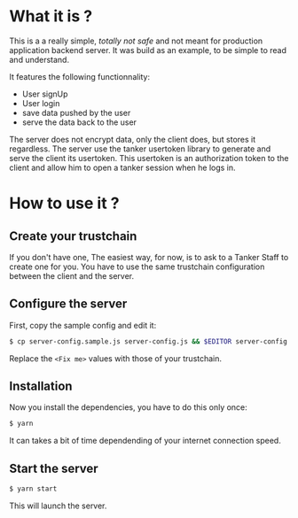 # What it is ?

This is a a really simple, *totally* *not* *safe* and not meant for production application backend server. It was build as an example, to be simple to read and understand.

It features the following functionnality:
- User signUp
- User login
- save data pushed by the user
- serve the data back to the user

The server does not encrypt data, only the client does, but stores it regardless. The server use the tanker usertoken library to generate and serve the client its usertoken.
This usertoken is an authorization token to the client and allow him to open a tanker session when he logs in.

# How to use it ?
## Create your trustchain

If you don't have one, The easiest way, for now, is to ask to a Tanker Staff to create one for you.
You have to use the same trustchain configuration between the client and the server.

## Configure the server

First, copy the sample config and edit it:

```bash
$ cp server-config.sample.js server-config.js && $EDITOR server-config.js
```
Replace the `<Fix me>` values with those of your trustchain.

## Installation

Now you install the dependencies, you have to do this only once:

```bash
$ yarn
```
It can takes a bit of time dependending of your internet connection speed.

## Start the server

```bash
$ yarn start
```

This will launch the server.

